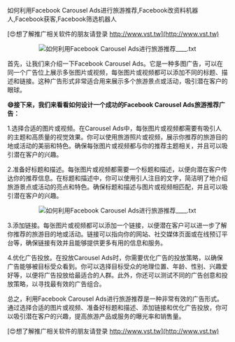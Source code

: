 如何利用Facebook Carousel Ads进行旅游推荐,Facebook改资料机器人,Facebook获客,Facebook筛选机器人

[😍想了解推广相关软件的朋友请登录 http://www.vst.tw](http://www.vst.tw)

 <center><img src="https://vst.tw/MP4/tuiguang/png/7.png" alt="如何利用Facebook Carousel Ads进行旅游推荐____.txt"></center>

首先，让我们来介绍一下Facebook Carousel Ads。它是一种多图广告，可以在同一个广告位上展示多张图片或视频，每张图片或视频都可以添加不同的标题、描述和链接。这种广告形式非常适合用来展示多个旅游景点或活动，吸引潜在客户的眼球。

**😄接下来，我们来看看如何设计一个成功的Facebook Carousel Ads旅游推荐广告：**

1.选择合适的图片或视频。在Carousel Ads中，每张图片或视频都需要有吸引人的主题和高质量的视觉效果。你可以使用旅游照片或视频，展示你推荐的旅游目的地或活动的美丽和特色。确保每张图片或视频都与你的推荐主题相关，并且可以吸引潜在客户的兴趣。

2.准备好标题和描述。每张图片或视频都需要一个标题和描述，以便向潜在客户传达你的推荐信息。在标题和描述中，你可以使用引人注目的文字，简洁明了地介绍旅游景点或活动的亮点和特色。确保标题和描述与图片或视频相匹配，并且可以吸引潜在客户的兴趣。

 <center><img src="https://vst.tw/MP4/tuiguang/png/3.png" alt="如何利用Facebook Carousel Ads进行旅游推荐____.txt"></center>

3.添加链接。每张图片或视频都可以添加一个链接，以便潜在客户可以进一步了解你推荐的旅游目的地或活动。链接可以指向你的网站、社交媒体页面或在线预订平台等，确保链接有效并且能够提供更多有用的信息和服务。

4.优化广告投放。在投放Carousel Ads时，你需要优化广告的投放策略，以确保广告能够被目标受众看到。你可以选择目标受众的地理位置、年龄、性别、兴趣爱好等，以便将广告投放给最适合的人群。此外，你还可以测试不同的广告创意和投放策略，以寻找最有效的广告组合。

总之，利用Facebook Carousel Ads进行旅游推荐是一种非常有效的广告形式。通过选择合适的图片或视频、准备好标题和描述、添加链接和优化广告投放，你可以吸引潜在客户的兴趣，提高旅游产品或服务的曝光率和销售量。

[😍想了解推广相关软件的朋友请登录 http://www.vst.tw](http://www.vst.tw)



